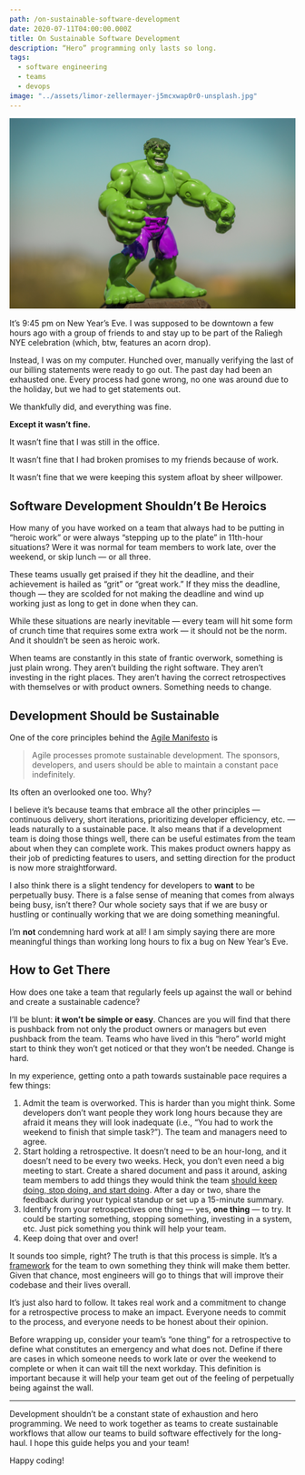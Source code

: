 ```yaml
---
path: /on-sustainable-software-development
date: 2020-07-11T04:00:00.000Z
title: On Sustainable Software Development
description: “Hero” programming only lasts so long.
tags:
  - software engineering
  - teams
  - devops
image: "../assets/limor-zellermayer-j5mcxwap0r0-unsplash.jpg"
---
```

![The Hulk action figure](../assets/limor-zellermayer-j5mcxwap0r0-unsplash.jpg "Photo by Limor Zellermayer on Unsplash")

It’s 9:45 pm on New Year’s Eve. I was supposed to be downtown a few hours ago with a group of friends to and stay up to be part of the Raliegh NYE celebration (which, btw, features an acorn drop).

Instead, I was on my computer. Hunched over, manually verifying the last of our billing statements were ready to go out. The past day had been an exhausted one. Every process had gone wrong, no one was around due to the holiday, but we had to get statements out.

We thankfully did, and everything was fine.

**Except it wasn’t fine.**

It wasn’t fine that I was still in the office.

It wasn’t fine that I had broken promises to my friends because of work.

It wasn’t fine that we were keeping this system afloat by sheer willpower.

## Software Development Shouldn’t Be Heroics

How many of you have worked on a team that always had to be putting in “heroic work” or were always “stepping up to the plate” in 11th-hour situations? Were it was normal for team members to work late, over the weekend, or skip lunch — or all three.

These teams usually get praised if they hit the deadline, and their achievement is hailed as “grit” or “great work.” If they miss the deadline, though — they are scolded for not making the deadline and wind up working just as long to get in done when they can.

While these situations are nearly inevitable — every team will hit some form of crunch time that requires some extra work — it should not be the norm. And it shouldn’t be seen as heroic work.

When teams are constantly in this state of frantic overwork, something is just plain wrong. They aren’t building the right software. They aren’t investing in the right places. They aren’t having the correct retrospectives with themselves or with product owners. Something needs to change.

## Development Should be Sustainable

One of the core principles behind the [Agile Manifesto](https://agilemanifesto.org/) is

> Agile processes promote sustainable development.
> The sponsors, developers, and users should be able
> to maintain a constant pace indefinitely.

Its often an overlooked one too. Why?

I believe it’s because teams that embrace all the other principles — continuous delivery, short iterations, prioritizing developer efficiency, etc. — leads naturally to a sustainable pace. It also means that if a development team is doing those things well, there can be useful estimates from the team about when they can complete work. This makes product owners happy as their job of predicting features to users, and setting direction for the product is now more straightforward.

I also think there is a slight tendency for developers to **want** to be perpetually busy. There is a false sense of meaning that comes from always being busy, isn’t there? Our whole society says that if we are busy or hustling or continually working that we are doing something meaningful.

I’m **not** condemning hard work at all! I am simply saying there are more meaningful things than working long hours to fix a bug on New Year’s Eve.

## How to Get There

How does one take a team that regularly feels up against the wall or behind and create a sustainable cadence?

I’ll be blunt: **it won’t be simple or easy**. Chances are you will find that there is pushback from not only the product owners or managers but even pushback from the team. Teams who have lived in this “hero” world might start to think they won’t get noticed or that they won’t be needed. Change is hard.

In my experience, getting onto a path towards sustainable pace requires a few things:

1. Admit the team is overworked. This is harder than you might think. Some developers don’t want people they work long hours because they are afraid it means they will look inadequate (i.e., “You had to work the weekend to finish that simple task?”). The team and managers need to agree.
2. Start holding a retrospective. It doesn’t need to be an hour-long, and it doesn’t need to be every two weeks. Heck, you don’t even need a big meeting to start. Create a shared document and pass it around, asking team members to add things they would think the team [should keep doing, stop doing, and start doing](https://www.mountaingoatsoftware.com/blog/a-simple-way-to-run-a-sprint-retrospective). After a day or two, share the feedback during your typical standup or set up a 15-minute summary.
3. Identify from your retrospectives one thing — yes, **one thing** — to try. It could be starting something, stopping something, investing in a system, etc. Just pick something you think will help your team.
4. Keep doing that over and over!

It sounds too simple, right? The truth is that this process is simple. It’s a [framework](https://medium.com/dev-genius/how-to-introduce-kaizen-to-your-software-development-team-41c764bec5c6) for the team to own something they think will make them better. Given that chance, most engineers will go to things that will improve their codebase and their lives overall.

It’s just also hard to follow. It takes real work and a commitment to change for a retrospective process to make an impact. Everyone needs to commit to the process, and everyone needs to be honest about their opinion.

Before wrapping up, consider your team’s “one thing” for a retrospective to define what constitutes an emergency and what does not. Define if there are cases in which someone needs to work late or over the weekend to complete or when it can wait till the next workday. This definition is important because it will help your team get out of the feeling of perpetually being against the wall.

- - -

Development shouldn’t be a constant state of exhaustion and hero programming. We need to work together as teams to create sustainable workflows that allow our teams to build software effectively for the long-haul. I hope this guide helps you and your team!

Happy coding!
